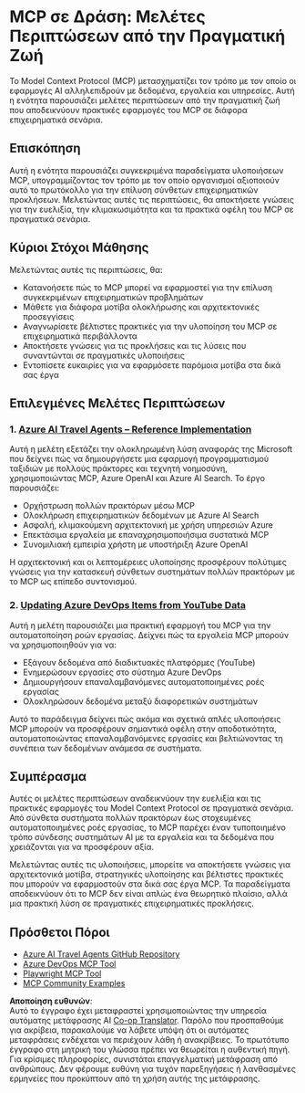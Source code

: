 <!--
CO_OP_TRANSLATOR_METADATA:
{
  "original_hash": "23899e82d806f25e5e46e89aab564dca",
  "translation_date": "2025-06-13T21:26:10+00:00",
  "source_file": "09-CaseStudy/README.md",
  "language_code": "el"
}
-->
# MCP σε Δράση: Μελέτες Περιπτώσεων από την Πραγματική Ζωή

Το Model Context Protocol (MCP) μετασχηματίζει τον τρόπο με τον οποίο οι εφαρμογές AI αλληλεπιδρούν με δεδομένα, εργαλεία και υπηρεσίες. Αυτή η ενότητα παρουσιάζει μελέτες περιπτώσεων από την πραγματική ζωή που αποδεικνύουν πρακτικές εφαρμογές του MCP σε διάφορα επιχειρηματικά σενάρια.

## Επισκόπηση

Αυτή η ενότητα παρουσιάζει συγκεκριμένα παραδείγματα υλοποιήσεων MCP, υπογραμμίζοντας τον τρόπο με τον οποίο οργανισμοί αξιοποιούν αυτό το πρωτόκολλο για την επίλυση σύνθετων επιχειρηματικών προκλήσεων. Μελετώντας αυτές τις περιπτώσεις, θα αποκτήσετε γνώσεις για την ευελιξία, την κλιμακωσιμότητα και τα πρακτικά οφέλη του MCP σε πραγματικά σενάρια.

## Κύριοι Στόχοι Μάθησης

Μελετώντας αυτές τις περιπτώσεις, θα:

- Κατανοήσετε πώς το MCP μπορεί να εφαρμοστεί για την επίλυση συγκεκριμένων επιχειρηματικών προβλημάτων
- Μάθετε για διάφορα μοτίβα ολοκλήρωσης και αρχιτεκτονικές προσεγγίσεις
- Αναγνωρίσετε βέλτιστες πρακτικές για την υλοποίηση του MCP σε επιχειρηματικά περιβάλλοντα
- Αποκτήσετε γνώσεις για τις προκλήσεις και τις λύσεις που συναντώνται σε πραγματικές υλοποιήσεις
- Εντοπίσετε ευκαιρίες για να εφαρμόσετε παρόμοια μοτίβα στα δικά σας έργα

## Επιλεγμένες Μελέτες Περιπτώσεων

### 1. [Azure AI Travel Agents – Reference Implementation](./travelagentsample.md)

Αυτή η μελέτη εξετάζει την ολοκληρωμένη λύση αναφοράς της Microsoft που δείχνει πώς να δημιουργήσετε μια εφαρμογή προγραμματισμού ταξιδιών με πολλούς πράκτορες και τεχνητή νοημοσύνη, χρησιμοποιώντας MCP, Azure OpenAI και Azure AI Search. Το έργο παρουσιάζει:

- Ορχήστρωση πολλών πρακτόρων μέσω MCP
- Ολοκλήρωση επιχειρηματικών δεδομένων με Azure AI Search
- Ασφαλή, κλιμακούμενη αρχιτεκτονική με χρήση υπηρεσιών Azure
- Επεκτάσιμα εργαλεία με επαναχρησιμοποιήσιμα συστατικά MCP
- Συνομιλιακή εμπειρία χρήστη με υποστήριξη Azure OpenAI

Η αρχιτεκτονική και οι λεπτομέρειες υλοποίησης προσφέρουν πολύτιμες γνώσεις για την κατασκευή σύνθετων συστημάτων πολλών πρακτόρων με το MCP ως επίπεδο συντονισμού.

### 2. [Updating Azure DevOps Items from YouTube Data](./UpdateADOItemsFromYT.md)

Αυτή η μελέτη παρουσιάζει μια πρακτική εφαρμογή του MCP για την αυτοματοποίηση ροών εργασίας. Δείχνει πώς τα εργαλεία MCP μπορούν να χρησιμοποιηθούν για να:

- Εξάγουν δεδομένα από διαδικτυακές πλατφόρμες (YouTube)
- Ενημερώσουν εργασίες στο σύστημα Azure DevOps
- Δημιουργήσουν επαναλαμβανόμενες αυτοματοποιημένες ροές εργασίας
- Ολοκληρώσουν δεδομένα μεταξύ διαφορετικών συστημάτων

Αυτό το παράδειγμα δείχνει πώς ακόμα και σχετικά απλές υλοποιήσεις MCP μπορούν να προσφέρουν σημαντικά οφέλη στην αποδοτικότητα, αυτοματοποιώντας επαναλαμβανόμενες εργασίες και βελτιώνοντας τη συνέπεια των δεδομένων ανάμεσα σε συστήματα.

## Συμπέρασμα

Αυτές οι μελέτες περιπτώσεων αναδεικνύουν την ευελιξία και τις πρακτικές εφαρμογές του Model Context Protocol σε πραγματικά σενάρια. Από σύνθετα συστήματα πολλών πρακτόρων έως στοχευμένες αυτοματοποιημένες ροές εργασίας, το MCP παρέχει έναν τυποποιημένο τρόπο σύνδεσης συστημάτων AI με τα εργαλεία και τα δεδομένα που χρειάζονται για να προσφέρουν αξία.

Μελετώντας αυτές τις υλοποιήσεις, μπορείτε να αποκτήσετε γνώσεις για αρχιτεκτονικά μοτίβα, στρατηγικές υλοποίησης και βέλτιστες πρακτικές που μπορούν να εφαρμοστούν στα δικά σας έργα MCP. Τα παραδείγματα αποδεικνύουν ότι το MCP δεν είναι απλώς ένα θεωρητικό πλαίσιο, αλλά μια πρακτική λύση σε πραγματικές επιχειρηματικές προκλήσεις.

## Πρόσθετοι Πόροι

- [Azure AI Travel Agents GitHub Repository](https://github.com/Azure-Samples/azure-ai-travel-agents)
- [Azure DevOps MCP Tool](https://github.com/microsoft/azure-devops-mcp)
- [Playwright MCP Tool](https://github.com/microsoft/playwright-mcp)
- [MCP Community Examples](https://github.com/microsoft/mcp)

**Αποποίηση ευθυνών**:  
Αυτό το έγγραφο έχει μεταφραστεί χρησιμοποιώντας την υπηρεσία αυτόματης μετάφρασης AI [Co-op Translator](https://github.com/Azure/co-op-translator). Παρόλο που προσπαθούμε για ακρίβεια, παρακαλούμε να λάβετε υπόψη ότι οι αυτόματες μεταφράσεις ενδέχεται να περιέχουν λάθη ή ανακρίβειες. Το πρωτότυπο έγγραφο στη μητρική του γλώσσα πρέπει να θεωρείται η αυθεντική πηγή. Για κρίσιμες πληροφορίες, συνιστάται επαγγελματική μετάφραση από ανθρώπους. Δεν φέρουμε ευθύνη για τυχόν παρεξηγήσεις ή λανθασμένες ερμηνείες που προκύπτουν από τη χρήση αυτής της μετάφρασης.